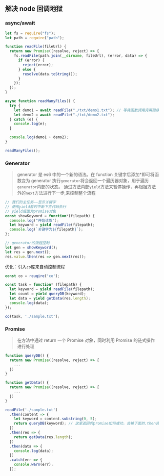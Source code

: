 ## 解决 node 回调地狱

### async/await

```js
let fs = require("fs");
let path = require("path");

function readFile(fileUrl) {
  return new Promise((resolve, reject) => {
    fs.readFile(path.join(__dirname, fileUrl), (error, data) => {
      if (error) {
        reject(error);
      } else {
        resolve(data.toString());
      }
    });
  });
}

async function readManyFiles() {
  try {
    let demo1 = await readFile("./txt/demo1.txt"); // 等待函数调用完再继续执行
    let demo2 = await readFile("./txt/demo2.txt");
  } catch (e) {
    console.log(e);
  }

  console.log(demo1 + demo2);
}

readManyFiles();
```

### Generator

> generator 是 es6 中的一个新的语法。在 function 关键字后添加\*即可将函数变为 generator
> 执行`generator`将会返回一个遍历器对象，用于遍历`generator`内部的状态。
> 通过方法内部`yield`方法来暂停操作，再根据方法外的`next`方法进行下一步,来控制整个流程

```js
// 我们的主任务——显示关键字
// 使用yield暂时中断下方代码执行
// yield后面为promise对象
const showKeyword = function*(filepath) {
  console.log("开始读取");
  let keyword = yield readFile(filepath);
  console.log(`关键字为${filepath}`);
};

// generator的流程控制
let gen = showKeyword();
let res = gen.next();
res.value.then(res => gen.next(res));
```

优化：引入`co`库来自动控制流程

```js
const co = reuqire('co');

const task = function* (filepath) {
  let keyword = yield readFile(filepath);
  let count = yield queryDB(keyword);
  let data = yield getData(res.length);
  console.log(data);
});

co(task, './sample.txt');
```

### Promise

> 在方法中通过 return 一个 Promise 对象，同时利用 Promise 的链式操作进行处理

```js
function queryDB() {
  return new Promise((resolve, reject) => {
    ...
  })
}

function getData() {
  return new Promise((resolve, reject) => {
    ...
  })
}

readFile('./sample.txt')
  .then(content => {
    let keyword = content.substring(0, 5);
    return queryDB(keyword); // 这里返回的promise如何成功，会被下面的.then调用到
  })
  .then(res => {
    return getData(res.length);
  })
  .then(data => {
    console.log(data);
  })
  .catch(err => {
    console.warn(err);
  });
```

